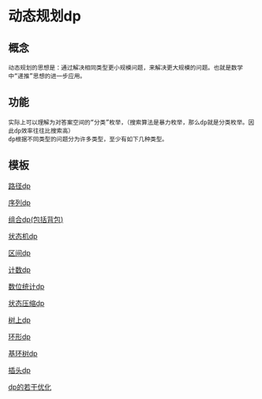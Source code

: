 # 动态规划dp
## 概念
    动态规划的思想是：通过解决相同类型更小规模问题，来解决更大规模的问题。也就是数学中“递推”思想的进一步应用。
## 功能
    实际上可以理解为对答案空间的“分类”枚举，（搜索算法是暴力枚举，那么dp就是分类枚举。因此dp效率往往比搜索高）
    dp根据不同类型的问题分为许多类型，至少有如下几种类型。
## 模板
[路径dp]()

[序列dp]()

[组合dp(包括背包)]()

[状态机dp]()

[区间dp]()

[计数dp]()

[数位统计dp]()

[状态压缩dp]()

[树上dp]()

[环形dp]()

[基环树dp](https://github.com/chouring/data_structure-algorithm-math/blob/main/algorithm/dp/basic_ring_tree.md)

[插头dp]()

[dp的若干优化]()


